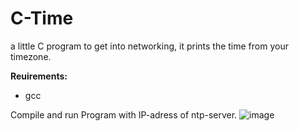 # C-Time
a little C program to get into networking, it prints the time from your timezone.

**Reuirements:**
- gcc

Compile and run Program with IP-adress of ntp-server.
![image](https://github.com/Sveppg/C-Time/assets/54738234/3d77069b-4db0-4c86-84a2-9ebf9673bf0b)
